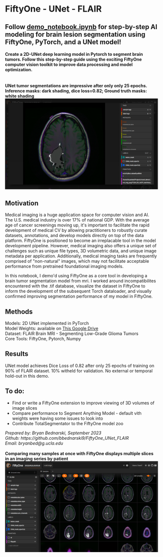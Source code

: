 # FiftyOne - UNet - FLAIR
## Follow <a href="https://github.com/bbednarski9/FiftyOne_UNet_FLAIR/blob/main/demo_notebook.ipynb">demo_notebook.ipynb</a> for step-by-step AI modeling for brain lesion segmentation using FiftyOne, PyTorch, and a UNet model!
#### Create a 2D-UNet deep learning model in Pytorch to segment brain tumors. Follow this step-by-step guide using the exciting FiftyOne computer vision toolkit to improve data processing and model optimization.

<br>
<strong>UNet tumor segmentations are impressive after <strong>only</strong> only 25 epochs. Inference masks: dark shading, dice loss=0.82; Ground truth masks: white shading</strong>
<br>
<img src="./demo_images/tumor_segment_example3-1.png" alt="">
<br>

## Motivation

Medical imaging is a huge application space for computer vision and AI. The U.S. medical industry is over 17% of national GDP. With the average age of cancer screenings moving up, it's important to facilitate the rapid development of medical CV by allowing practitioners to robustly curate datasets, annotations, and develop models directly on top of the data platform. FiftyOne is positioned to become an irreplacable tool in the model development pipeline. However, medical imaging also offers a unique set of challenges such as unique file types, 3D volumetric data, and unique image metadata per application. Additionally, medical imaging tasks are frequently comprised of "non-natural" images, which may not facilitate acceptable performance from pretrained foundational imaging models.<br>

In this notebook, I demo'd using FiftyOne as a core tool in developing a brain tumor segmentation model from mri. I worked around incompatibilites encountered with the .tif database, visualize the dataset in FiftyOne to inform the development of the subsequent Torch dataloader, and visually confirmed improving segmentation performance of my model in FiftyOne.<br>

## Methods
Models: 2D UNet implemented in PyTorch<br>
Model Weights: available on <a href="https://drive.google.com/drive/folders/1ECU41KCEGHFGLWS6wfiJH6dKN03fDmwV?usp=sharing">This Google Drive</a><br>
Dataset: FLAIR Brain MRI - Segmenting Low-Grade Glioma Tumors<br>
Core Tools: FiftyOne, Pytorch, Numpy<br>

## Results
UNet model achieves Dice Loss of 0.82 after only 25 epochs of training on 90% of FLAIR dataset. 10% witheld for validation. No external or temporal hold-out in this demo.

## To do:
<ul>
    <li>Find or write a FiftyOne extension to improve viewing of 3D volumes of image slices</li>
    <li>Compare performance to Segment Anything Model - default vith weights were having some issues to look into</li>
    <li>Contribute TotalSegmentator to the FiftyOne model zoo</li>
</ul>


<i>
Prepared by: Bryan Bednarski, September 2023<br>
Github: https://github.com/bbednarski9/FiftyOne_UNet_FLAIR<br>
Email: bryanbed@g.ucla.edu<br>
</i>

<br>
<strong>Comparing many samples at once with FiftyOne displays multiple slices in an imaging series by patient</strong>
<br>
<img src="./demo_images/tumor_segment_example3-2.png" alt="">
<br>

